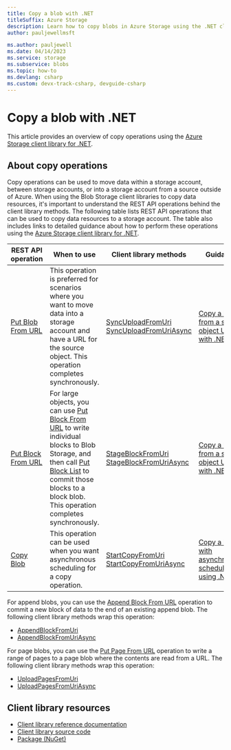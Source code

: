 ```yaml
---
title: Copy a blob with .NET
titleSuffix: Azure Storage
description: Learn how to copy blobs in Azure Storage using the .NET client library.
author: pauljewellmsft

ms.author: pauljewell
ms.date: 04/14/2023
ms.service: storage
ms.subservice: blobs
ms.topic: how-to
ms.devlang: csharp
ms.custom: devx-track-csharp, devguide-csharp
---
```


# Copy a blob with .NET

This article provides an overview of copy operations using the [Azure Storage client library for .NET](/dotnet/api/overview/azure/storage).

## About copy operations

Copy operations can be used to move data within a storage account, between storage accounts, or into a storage account from a source outside of Azure. When using the Blob Storage client libraries to copy data resources, it's important to understand the REST API operations behind the client library methods. The following table lists REST API operations that can be used to copy data resources to a storage account. The table also includes links to detailed guidance about how to perform these operations using the [Azure Storage client library for .NET](/dotnet/api/overview/azure/storage).

| REST API operation | When to use | Client library methods | Guidance |
| --- | --- | --- | --- |
| [Put Blob From URL](/rest/api/storageservices/put-blob-from-url) | This operation is preferred for scenarios where you want to move data into a storage account and have a URL for the source object. This operation completes synchronously. | [SyncUploadFromUri](/dotnet/api/azure.storage.blobs.specialized.blockblobclient.syncuploadfromuri)<br>[SyncUploadFromUriAsync](/dotnet/api/azure.storage.blobs.specialized.blockblobclient.syncuploadfromuriasync) | [Copy a blob from a source object URL with .NET](storage-blob-copy-url-dotnet.md) |
| [Put Block From URL](/rest/api/storageservices/put-block-from-url) | For large objects, you can use [Put Block From URL](/rest/api/storageservices/put-block-from-url) to write individual blocks to Blob Storage, and then call [Put Block List](/rest/api/storageservices/put-block-list) to commit those blocks to a block blob. This operation completes synchronously. | [StageBlockFromUri](/dotnet/api/azure.storage.blobs.specialized.blockblobclient.stageblockfromuri)<br>[StageBlockFromUriAsync](/dotnet/api/azure.storage.blobs.specialized.blockblobclient.stageblockfromuriasync) | [Copy a blob from a source object URL with .NET](storage-blob-copy-url-dotnet.md) |
| [Copy Blob](/rest/api/storageservices/copy-blob) | This operation can be used when you want asynchronous scheduling for a copy operation. | [StartCopyFromUri](/dotnet/api/azure.storage.blobs.specialized.blobbaseclient.startcopyfromuri)<br>[StartCopyFromUriAsync](/dotnet/api/azure.storage.blobs.specialized.blobbaseclient.startcopyfromuriasync) | [Copy a blob with asynchronous scheduling using .NET](storage-blob-copy-async-dotnet.md) |

For append blobs, you can use the [Append Block From URL](/rest/api/storageservices/append-block-from-url) operation to commit a new block of data to the end of an existing append blob. The following client library methods wrap this operation:

- [AppendBlockFromUri](/dotnet/api/azure.storage.blobs.specialized.appendblobclient.appendblockfromuri)
- [AppendBlockFromUriAsync](/dotnet/api/azure.storage.blobs.specialized.appendblobclient.appendblockfromuriasync)

For page blobs, you can use the [Put Page From URL](/rest/api/storageservices/put-page-from-url) operation to write a range of pages to a page blob where the contents are read from a URL. The following client library methods wrap this operation:

- [UploadPagesFromUri](/dotnet/api/azure.storage.blobs.specialized.pageblobclient.uploadpagesfromuri)
- [UploadPagesFromUriAsync](/dotnet/api/azure.storage.blobs.specialized.pageblobclient.uploadpagesfromuriasync)

## Client library resources

- [Client library reference documentation](/dotnet/api/azure.storage.blobs)
- [Client library source code](https://github.com/Azure/azure-sdk-for-net/tree/master/sdk/storage/Azure.Storage.Blobs)
- [Package (NuGet)](https://www.nuget.org/packages/Azure.Storage.Blobs)